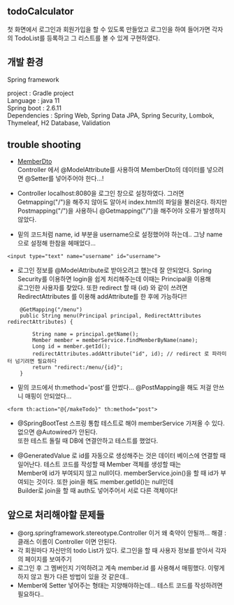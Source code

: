 ## todoCalculator

첫 화면에서 로그인과 회원가입을 할 수 있도록 만들었고 로그인을 하여 들어가면 각자의 TodoList를 등록하고 그 리스트를 볼 수 있게 구현하였다.

## 개발 환경

Spring framework

project : Gradle project         
Language : java 11       
Spring boot : 2.6.11        
Dependencies : Spring Web, Spring Data JPA, Spring Security, Lombok, Thymeleaf, H2 Database, Validation

## trouble shooting

* [MemberDto](https://github.com/yhwjd/todoCalculator/blob/master/src/main/java/toyproject/todoCalculator/todo/dto/MemberDto.java)  
Controller 에서 @ModelAttribute를 사용하여 MemberDto의 데이터를 넣으려면 @Setter를 넣어주어야 한다...!  

* Controller
localhost:8080을 로그인 창으로 설정하였다. 그러면 Getmapping("/")을 해주지 않아도 알아서 index.html의 파일을 불러온다. 하지만 Postmapping("/")을 사용하니
@Getmapping("/")을 해주어야 오류가 발생하지 않았다.

* 밑의 코드처럼 name, id 부분을 username으로 설정했어야 하는데.. 그냥 name으로 설정해 한참을 헤매었다... 
```
<input type="text" name="username" id="username">
```

* 로그인 정보를 @ModelAttribute로 받아오려고 했는데 잘 안되었다. Spring Security를 이용하면 login을 쉽게 처리해주는데 이때는 Principal을 이용해  
로그인한 사용자를 찾았다. 또한 redirect 할 때 {id} 와 같이 쓰려면 RedirectAttributes 를 이용해 addAttribute를 한 후에 가능하다!!
```
    @GetMapping("/menu") 
    public String menu(Principal principal, RedirectAttributes redirectAttributes) {

        String name = principal.getName();
        Member member = memberService.findMemberByName(name);
        Long id = member.getId();
        redirectAttributes.addAttribute("id", id); // redirect 로 파라미터 넘기려면 필요하다
        return "redirect:/menu/{id}";
    }
```

* 밑의 코드에서 th:method='post'를 안썼다... @PostMapping을 해도 저걸 안쓰니 매핑이 안되었다...
```
<form th:action="@{/makeTodo}" th:method="post">
```

* @SpringBootTest 스프링 통합 테스트로 해야 memberService 가져올 수 있다. 없으면 @Autowired가 안된다.  
또한 테스트 돌릴 때 DB에 연결안하고 테스트를 했었다. 

* @GeneratedValue 로 id를 자동으로 생성해주는 것은 데이터 베이스에 연결할 때 일어난다. 테스트 코드를 작성할 때 Member 객체를 생성할 때는  
Member에 id가 부여되지 않고 null이다. memberService.join()을 할 때 id가 부여되는 것이다. 또한 join을 해도 member.getId()는 null인데   
Builder로 join을 할 때 auth도 넣어주어서 서로 다른 객체이다! 

## 앞으로 처리해야할 문제들  

* @org.springframework.stereotype.Controller 이거 왜 축약이 안될까... 해결 : 클래스 이름이 Controller 이면 안된다.  
* 각 회원마다 자신만의 todo List가 있다. 로그인을 할 때 사용자 정보를 받아서 각자의 페이지를 보여주기  
* 로그인 후 그 멤버인지 기억하려고 계속 member.id 를 사용해서 매핑했다. 이렇게 하지 않고 뭔가 다른 방법이 있을 것 같은데.. 
* Member에 Setter 넣어주는 형태는 지양해야하는데... 테스트 코드를 작성하려면 필요하다.. 

